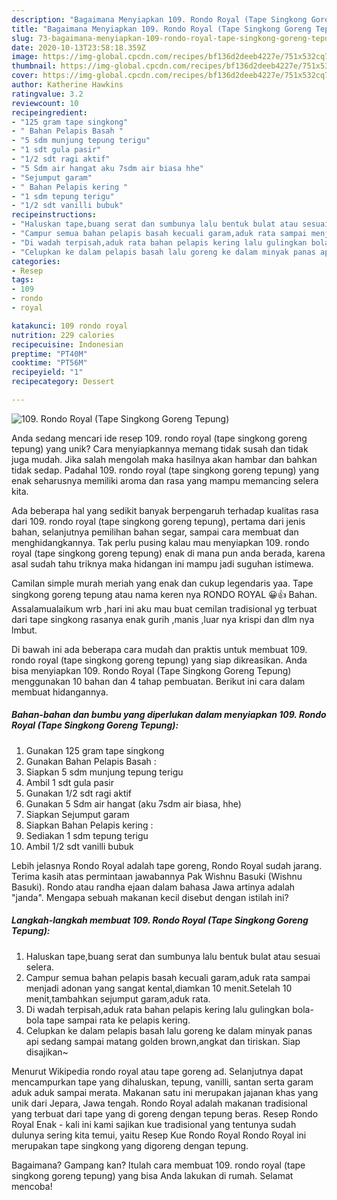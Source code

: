 ```yaml
---
description: "Bagaimana Menyiapkan 109. Rondo Royal (Tape Singkong Goreng Tepung) yang Enak"
title: "Bagaimana Menyiapkan 109. Rondo Royal (Tape Singkong Goreng Tepung) yang Enak"
slug: 73-bagaimana-menyiapkan-109-rondo-royal-tape-singkong-goreng-tepung-yang-enak
date: 2020-10-13T23:58:18.359Z
image: https://img-global.cpcdn.com/recipes/bf136d2deeb4227e/751x532cq70/109-rondo-royal-tape-singkong-goreng-tepung-foto-resep-utama.jpg
thumbnail: https://img-global.cpcdn.com/recipes/bf136d2deeb4227e/751x532cq70/109-rondo-royal-tape-singkong-goreng-tepung-foto-resep-utama.jpg
cover: https://img-global.cpcdn.com/recipes/bf136d2deeb4227e/751x532cq70/109-rondo-royal-tape-singkong-goreng-tepung-foto-resep-utama.jpg
author: Katherine Hawkins
ratingvalue: 3.2
reviewcount: 10
recipeingredient:
- "125 gram tape singkong"
- " Bahan Pelapis Basah "
- "5 sdm munjung tepung terigu"
- "1 sdt gula pasir"
- "1/2 sdt ragi aktif"
- "5 Sdm air hangat aku 7sdm air biasa hhe"
- "Sejumput garam"
- " Bahan Pelapis kering "
- "1 sdm tepung terigu"
- "1/2 sdt vanilli bubuk"
recipeinstructions:
- "Haluskan tape,buang serat dan sumbunya lalu bentuk bulat atau sesuai selera."
- "Campur semua bahan pelapis basah kecuali garam,aduk rata sampai menjadi adonan yang sangat kental,diamkan 10 menit.Setelah 10 menit,tambahkan sejumput garam,aduk rata."
- "Di wadah terpisah,aduk rata bahan pelapis kering lalu gulingkan bola-bola tape sampai rata ke pelapis kering."
- "Celupkan ke dalam pelapis basah lalu goreng ke dalam minyak panas api sedang sampai matang golden brown,angkat dan tiriskan. Siap disajikan~"
categories:
- Resep
tags:
- 109
- rondo
- royal

katakunci: 109 rondo royal 
nutrition: 229 calories
recipecuisine: Indonesian
preptime: "PT40M"
cooktime: "PT56M"
recipeyield: "1"
recipecategory: Dessert

---
```



![109. Rondo Royal (Tape Singkong Goreng Tepung)](https://img-global.cpcdn.com/recipes/bf136d2deeb4227e/751x532cq70/109-rondo-royal-tape-singkong-goreng-tepung-foto-resep-utama.jpg)

Anda sedang mencari ide resep 109. rondo royal (tape singkong goreng tepung) yang unik? Cara menyiapkannya memang tidak susah dan tidak juga mudah. Jika salah mengolah maka hasilnya akan hambar dan bahkan tidak sedap. Padahal 109. rondo royal (tape singkong goreng tepung) yang enak seharusnya memiliki aroma dan rasa yang mampu memancing selera kita.

Ada beberapa hal yang sedikit banyak berpengaruh terhadap kualitas rasa dari 109. rondo royal (tape singkong goreng tepung), pertama dari jenis bahan, selanjutnya pemilihan bahan segar, sampai cara membuat dan menghidangkannya. Tak perlu pusing kalau mau menyiapkan 109. rondo royal (tape singkong goreng tepung) enak di mana pun anda berada, karena asal sudah tahu triknya maka hidangan ini mampu jadi suguhan istimewa.

Camilan simple murah meriah yang enak dan cukup legendaris yaa. Tape singkong goreng tepung atau nama keren nya RONDO ROYAL 😀👍 Bahan. Assalamualaikum wrb ,hari ini aku mau buat cemilan tradisional yg terbuat dari tape singkong rasanya enak gurih ,manis ,luar nya krispi dan dlm nya lmbut.


Di bawah ini ada beberapa cara mudah dan praktis untuk membuat 109. rondo royal (tape singkong goreng tepung) yang siap dikreasikan. Anda bisa menyiapkan 109. Rondo Royal (Tape Singkong Goreng Tepung) menggunakan 10 bahan dan 4 tahap pembuatan. Berikut ini cara dalam membuat hidangannya.

<!--inarticleads1-->

##### Bahan-bahan dan bumbu yang diperlukan dalam menyiapkan 109. Rondo Royal (Tape Singkong Goreng Tepung):

1. Gunakan 125 gram tape singkong
1. Gunakan  Bahan Pelapis Basah :
1. Siapkan 5 sdm munjung tepung terigu
1. Ambil 1 sdt gula pasir
1. Gunakan 1/2 sdt ragi aktif
1. Gunakan 5 Sdm air hangat (aku 7sdm air biasa, hhe)
1. Siapkan Sejumput garam
1. Siapkan  Bahan Pelapis kering :
1. Sediakan 1 sdm tepung terigu
1. Ambil 1/2 sdt vanilli bubuk


Lebih jelasnya Rondo Royal adalah tape goreng, Rondo Royal sudah jarang. Terima kasih atas permintaan jawabannya Pak Wishnu Basuki (Wishnu Basuki). Rondo atau randha ejaan dalam bahasa Jawa artinya adalah &#34;janda&#34;. Mengapa sebuah makanan kecil disebut dengan istilah ini? 

<!--inarticleads2-->

##### Langkah-langkah membuat 109. Rondo Royal (Tape Singkong Goreng Tepung):

1. Haluskan tape,buang serat dan sumbunya lalu bentuk bulat atau sesuai selera.
1. Campur semua bahan pelapis basah kecuali garam,aduk rata sampai menjadi adonan yang sangat kental,diamkan 10 menit.Setelah 10 menit,tambahkan sejumput garam,aduk rata.
1. Di wadah terpisah,aduk rata bahan pelapis kering lalu gulingkan bola-bola tape sampai rata ke pelapis kering.
1. Celupkan ke dalam pelapis basah lalu goreng ke dalam minyak panas api sedang sampai matang golden brown,angkat dan tiriskan. Siap disajikan~


Menurut Wikipedia rondo royal atau tape goreng ad. Selanjutnya dapat mencampurkan tape yang dihaluskan, tepung, vanilli, santan serta garam aduk aduk sampai merata. Makanan satu ini merupakan jajanan khas yang unik dari Jepara, Jawa tengah. Rondo Royal adalah makanan tradisional yang terbuat dari tape yang di goreng dengan tepung beras. Resep Rondo Royal Enak - kali ini kami sajikan kue tradisional yang tentunya sudah dulunya sering kita temui, yaitu Resep Kue Rondo Royal Rondo Royal ini merupakan tape singkong yang digoreng dengan tepung. 

Bagaimana? Gampang kan? Itulah cara membuat 109. rondo royal (tape singkong goreng tepung) yang bisa Anda lakukan di rumah. Selamat mencoba!
